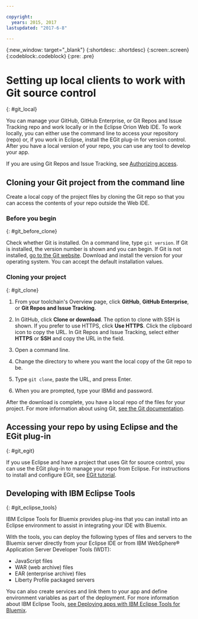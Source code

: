 ```yaml
---

copyright:
  years: 2015, 2017
lastupdated: "2017-6-8"

---
```


{:new_window: target="_blank"}
{:shortdesc: .shortdesc}
{:screen:.screen}
{:codeblock:.codeblock}
{:pre: .pre}

# Setting up local clients to work with Git source control 
{: #git_local}


You can manage your GitHub, GitHub Enterprise, or Git Repos and Issue Tracking repo and work locally or in the Eclipse Orion  Web IDE. To work locally, you can either use the command line to access your repository (repo) or, if you work in Eclipse, install the EGit plug-in for version control. After you have a local version of your repo, you can use any tool to develop your app.

If you are using Git Repos and Issue Tracking, see [Authorizing access](https://console.stage1.bluemix.net/docs/services/ContinuousDelivery/git_working.html#git_authentication).


## Cloning your Git project from the command line

Create a local copy of the project files by cloning the Git repo so that you can access the contents of your repo outside the Web IDE. 

### Before you begin
{: #git_before_clone}

Check whether Git is installed. On a command line, type `git version`. If Git is installed, the version number is shown and you can begin. If Git is not installed, [go to the Git website](http://git-scm.com/downloads). Download and install the version for your operating system. You can accept the default installation values.

### Cloning your project
{: #git_clone}

1. From your toolchain's Overview page, click **GitHub**, **GitHub Enterprise**, or **Git Repos and Issue Tracking**.

2. In GitHub, click **Clone or download**. The option to clone with SSH is shown. If you prefer to use HTTPS, click **Use HTTPS**. Click the clipboard icon to copy the URL. In Git Repos and Issue Tracking, select either **HTTPS** or **SSH** and copy the URL in the field.

3. Open a command line.

4. Change the directory to where you want the local copy of the Git repo to be.

5. Type `git clone`, paste the URL, and press Enter. 

6. When you are prompted, type your IBMid and password.   

After the download is complete, you have a local repo of the files for your project. For more information about using Git, [see the Git documentation](http://git-scm.com/doc).


## Accessing your repo by using Eclipse and the EGit plug-in
{: #git_egit}

If you use Eclipse and have a project that uses Git for source control, you can use the EGit plug-in to manage your repo from Eclipse. For instructions to install and configure EGit, see [EGit tutorial](http://eclipsesource.com/blogs/tutorials/egit-tutorial/).

## Developing with IBM Eclipse Tools
{: #git_eclipse_tools}

IBM Eclipse Tools for Bluemix provides plug-ins that you can install into an Eclipse environment to assist in integrating your IDE with Bluemix.

With the tools, you can deploy the following types of files and servers to the Bluemix server directly from your Eclipse IDE or from IBM WebSphere&reg; Application Server Developer Tools (WDT):
* JavaScript files
* WAR (web archive) files
* EAR (enterprise archive) files
* Liberty Profile packaged servers

You can also create services and link them to your app and define environment variables as part of the deployment. For more information about IBM Eclipse Tools, [see Deploying apps with IBM Eclipse Tools for Bluemix](https://www.ng.bluemix.net/docs/manageapps/eclipsetools/eclipsetools.html).

